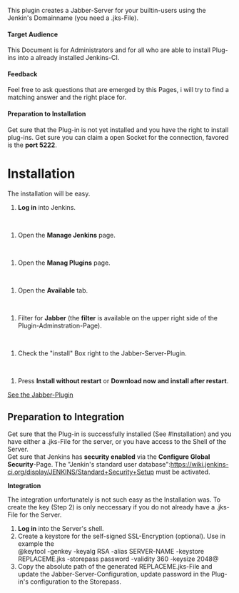 
This plugin creates a Jabber-Server for your builtin-users using the
Jenkin's Domainname (you need a .jks-File).

#### Target Audience

This Document is for Administrators and for all who are able to install
Plug-ins into a already installed Jenkins-CI.

#### Feedback

Feel free to ask questions that are emerged by this Pages, i will try to
find a matching answer and the right place for.

#### Preparation to Installation

Get sure that the Plug-in is not yet installed and you have the right to
install plug-ins. Get sure you can claim a open Socket for the
connection, favored is the **port 5222**.

# Installation

The installation will be easy.

1.  **Log in** into Jenkins.

&nbsp;

1.  Open the **Manage Jenkins** page.

&nbsp;

1.  Open the **Manag Plugins** page.

&nbsp;

1.  Open the **Available** tab.

&nbsp;

1.  Filter for **Jabber** (the **filter** is available on the upper
    right side of the Plugin-Adminstration-Page).

&nbsp;

1.  Check the "install" Box right to the Jabber-Server-Plugin.

&nbsp;

1.  Press **Install without restart** or **Download now and install
    after restart**.

[See the
Jabber-Plugin](https://wiki.jenkins-ci.org/display/JENKINS/Jabber+Plugin)

## Preparation to Integration

Get sure that the Plug-in is successfully installed (See \#Installation)
and you have either a .jks-File for the server, or you have access to
the Shell of the Server.  
Get sure that Jenkins has **security enabled** via the **Configure
Global Security**-Page. The "Jenkin's standard user
database":<https://wiki.jenkins-ci.org/display/JENKINS/Standard+Security+Setup> must
be activated.

**Integration**

The integration unfortunately is not such easy as the Installation was.
To create the key (Step 2) is only neccessary if you do not already have
a .jks-File for the Server.

1.  **Log in** into the Server's shell.
2.  Create a keystore for the self-signed SSL-Encryption (optional). Use
    in example the  
    @keytool -genkey -keyalg RSA -alias SERVER-NAME -keystore
    REPLACEME.jks -storepass password -validity 360 -keysize 2048@
3.  Copy the absolute path of the generated REPLACEME.jks-File and
    update the Jabber-Server-Configuration, update password in the
    Plug-in's configuration to the Storepass.
